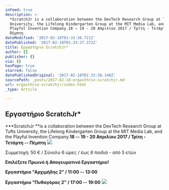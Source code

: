 ```yaml
---
inFeed: true
description: >-
  *ScratchJr is a collaboration between the DevTech Research Group at Tufts
  University, the Lifelong Kindergarten Group at the MIT Media Lab, and the
  Playful Invention Company.18 – 19 - 20 Απριλίου 2017 / Τρίτη - Τετάρτη –
  Πέμπτη
dateModified: '2017-02-18T01:33:36.721Z'
datePublished: '2017-02-18T01:33:37.372Z'
title: Εργαστήριο ScratchJr*
author: []
publisher: {}
via: {}
hasPage: true
starred: false
datePublishedOriginal: '2017-02-18T01:33:36.140Z'
sourcePath: _posts/2017-02-18-ergasthrio-scratchjr.md
url: ergasthrio-scratchjr/index.html
_type: Article

---
```

## **Εργαστήριο ScratchJr\***

**\*ScratchJr **is a collaboration between the DevTech Research Group at Tufts University, the Lifelong Kindergarten Group at the MIT Media Lab, and the Playful Invention Company.**18 -- 19 - 20 Απριλίου 2017 / Τρίτη - Τετάρτη -- Πέμπτη**
![](https://the-grid-user-content.s3-us-west-2.amazonaws.com/cfeb90ff-6594-4ad9-b42e-7d3b0716b13c.jpg)

Συμμετοχή: 50 € / Σύνολο 6 ώρες / έως 6 παιδιά - από 5 ετών

**Επιλέξετε Πρωινό ή Απογευματινό Εργαστήριο!**

**Εργαστήριο "Αρχιμήδης 2" / 11:00 -- 13:00**

**Εργαστήριο "Πυθαγόρας 2" / 17:00 -- 19:00**
![](https://the-grid-user-content.s3-us-west-2.amazonaws.com/9ced4ba6-a355-4304-9e62-da1501696918.jpg)
